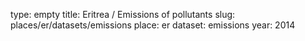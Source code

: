 type: empty
title: Eritrea / Emissions of pollutants
slug: places/er/datasets/emissions
place: er
dataset: emissions
year: 2014
